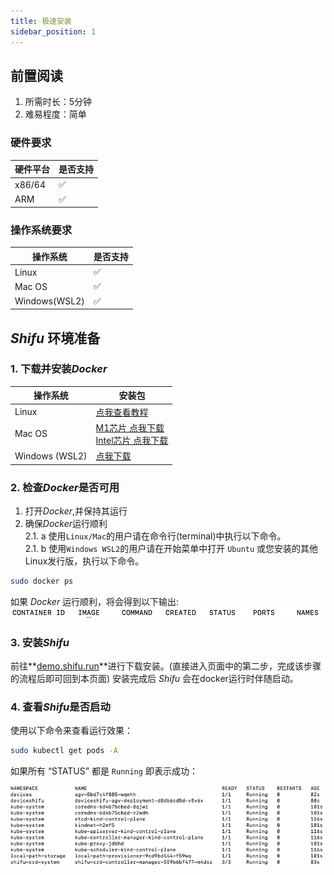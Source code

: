 ```yaml
---
title: 极速安装
sidebar_position: 1
---
```


## 前置阅读

1. 所需时长：5分钟
2. 难易程度：简单

### 硬件要求

| 硬件平台 | 是否支持 |
|--|--|
| x86/64 | :white_check_mark: |
| ARM | :white_check_mark: |

### 操作系统要求

| 操作系统 | 是否支持 |
|--|--|
| Linux | :white_check_mark: |
| Mac OS | :white_check_mark: |
| Windows(WSL2) | :white_check_mark: |

## ***Shifu*** 环境准备
### 1. 下载并安装*Docker*

| 操作系统 | 安装包 |
|--|--|
| Linux | [点我查看教程](https://docs.docker.com/engine/install/#server) |
| Mac OS | [M1芯片 点我下载](https://desktop.docker.com/mac/main/arm64/Docker.dmg)<br/>[Intel芯片 点我下载](https://desktop.docker.com/mac/main/amd64/Docker.dmg) |
| Windows (WSL2) | [点我下载](https://desktop.docker.com/win/main/amd64/Docker%20Desktop%20Installer.exe) |

### 2. 检查*Docker*是否可用

1. 打开*Docker*,并保持其运行
2. 确保*Docker*运行顺利  
2.1. a 使用`Linux/Mac`的用户请在命令行(terminal)中执行以下命令。  
2.1. b 使用`Windows WSL2`的用户请在开始菜单中打开 `Ubuntu` 或您安装的其他Linux发行版，执行以下命令。

```bash
sudo docker ps
```

如果 *Docker* 运行顺利，将会得到以下输出:  
![docker_run](images/docker_run.png)

### 3. 安装*Shifu*

前往**[demo.shifu.run](https://demo.shifu.run)**进行下载安装。(直接进入页面中的第二步，完成该步骤的流程后即可回到本页面)
安装完成后 *Shifu* 会在docker运行时伴随启动。

### 4. 查看*Shifu*是否启动

使用以下命令来查看运行效果：

```bash
sudo kubectl get pods -A
```

如果所有 “STATUS” 都是 `Running` 即表示成功：

![Shifu Finished pods](images/shifuFinishPods.png)

